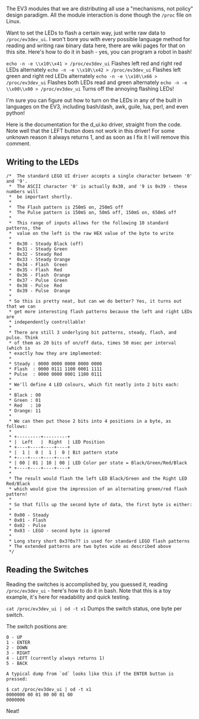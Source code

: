 The EV3 modules that we are distributing all use a "mechanisms, not policy" design paradigm. All the module interaction is done though the `/proc` file on Linux.

Want to set the LEDs to flash a certain way, just write raw data to `/proc/ev3dev_ui`. I won't bore you with every possible language method for reading and writing raw binary data here, there are wiki pages for that on this site. Here's how to do it in bash - yes, you can program a robot in bash!

`echo -n -e \\x10\\x41 > /proc/ev3dev_ui` Flashes left red and right red LEDs alternately
`echo -n -e \\x10\\x42 > /proc/ev3dev_ui` Flashes left green and right red LEDs alternately
`echo -n -e \\x10\\x66 > /proc/ev3dev_ui` Flashes both LEDs read and green alternately
`echo -n -e \\x00\\x00 > /proc/ev3dev_ui` Turns off the annoying flashing LEDs!

I'm sure you can figure out how to turn on the LEDs in any of the built in languages on the EV3, including bash/dash, awk, guile, lua, perl, and even python!

Here is the documentation for the d_ui.ko driver, straight from the code. Note well that the LEFT button does not work in this driver! For some unknown reason it always returns 1, and as soon as I fix it I will remove this comment.

## Writing to the LEDs

```
/*  The standard LEGO UI driver accepts a single character between '0' and '9'.
 *  The ASCII character '0' is actually 0x30, and '9 is 0x39 - these numbers will
 *  be important shortly.
 *
 *  The Flash pattern is 250mS on, 250mS off
 *  The Pulse pattern is 150mS on, 50mS off, 150mS on, 650mS off
 *
 *  This range of inputs allows for the following 10 standard patterns, the
 *  value on the left is the raw HEX value of the byte to write
 *
 *  0x30 - Steady Black (off)
 *  0x31 - Steady Green
 *  0x32 - Steady Red
 *  0x33 - Steady Orange
 *  0x34 - Flash  Green
 *  0x35 - Flash  Red
 *  0x36 - Flash  Orange
 *  0x37 - Pulse  Green
 *  0x38 - Pulse  Red
 *  0x39 - Pulse  Orange
 *
 * So this is pretty neat, but can we do better? Yes, it turns out that we can
 * get more interesting flash patterns because the left and right LEDs are
 * independently controllable!
 *
 * There are still 3 underlying bit patterns, steady, flash, and pulse. Think
 * of them as 20 bits of on/off data, times 50 msec per interval (which is
 * exactly how they are implemented:
 *
 * Steady : 0000 0000 0000 0000 0000
 * Flash  : 0000 0111 1100 0001 1111
 * Pulse  : 0000 0000 0001 1100 0111
 *
 * We'll define 4 LED colours, which fit neatly into 2 bits each:
 *
 * Black : 00
 * Green : 01
 * Red   : 10
 * Orange: 11
 *
 * We can then put those 2 bits into 4 positions in a byte, as follows:
 *
 * +---------+---------+
 * |  Left   |  Right  | LED Position
 * +----+----+----+----+
 * |  1 |  0 |  1 |  0 | Bit pattern state
 * +----+----+----+----+
 * | 00 | 01 | 10 | 00 | LED Color per state = Black/Green/Red/Black
 * +----+----+----+----+
 *
 * The result would flash the left LED Black/Green and the Right LED Red/Black
 * which would give the impression of an alternating green/red flash pattern!
 *
 * So that fills up the second byte of data, the first byte is either:
 *
 * 0x00 - Steady
 * 0x01 - Flash
 * 0x02 - Pulse
 * 0x03 - LEGO - second byte is ignored
 *
 * Long story short 0x3?0x?? is used for standard LEGO flash patterns
 * The extended patterns are two bytes wide as described above
 */
```

## Reading the Switches

Reading the switches is accomplished by, you guessed it, reading `/proc/ev3dev_ui` - here's how to do it in bash. Note that this is a toy example, it's here for readability and quick testing.

`cat /proc/ev3dev_ui | od -t x1` Dumps the switch status, one byte per switch.

The switch positions are:

```
0 - UP
1 - ENTER
2 - DOWN
3 - RIGHT
4 - LEFT (currently always returns 1)
5 - BACK

A typical dump from `od` looks like this if the ENTER button is pressed:

$ cat /proc/ev3dev_ui | od -t x1
0000000 00 01 00 00 01 00
0000006
```

Neat!




